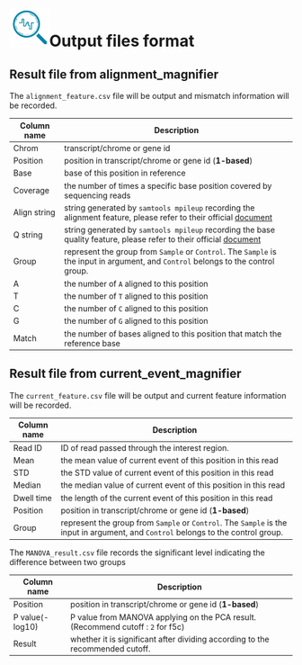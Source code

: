 # ![logo](logo_tiny.png "nanoCEM")Output files format

## Result file from alignment_magnifier

The `alignment_feature.csv` file will be output and mismatch information will be recorded.

| Column name       |Description|
|------------|------------|
| Chrom      |transcript/chrome or gene id
| Position   |position in transcript/chrome or gene id (**1-based**)
| Base       |base of this position in reference
| Coverage   |the number of times a specific base position covered by sequencing reads
| Align string |string generated by `samtools mpileup` recording the alignment feature, please refer to their official [document](https://www.htslib.org/doc/samtools-mpileup.html)
| Q string   |string generated by `samtools mpileup` recording the base quality feature, please refer to their official [document](https://www.htslib.org/doc/samtools-mpileup.html)
| Group      |represent the group from `Sample` or `Control`. The `Sample` is the input in argument, and `Control` belongs to the control group.
| A          |the number of `A` aligned to this position
| T          |the number of `T` aligned to this position
| C          |the number of `C` aligned to this position
| G          |the number of `G` aligned to this position
| Match      |the number of bases aligned to this position that match the reference base

## Result file from current_event_magnifier

The `current_feature.csv` file will be output and current feature information will be recorded.

| Column name       |Description|
|------------|------------|
| Read ID | ID of read passed through the interest region.
| Mean |the mean value of current event of this position in this read
| STD  |the STD value of current event of this position in this read
| Median |the median value of current event of this position in this read
| Dwell time |the length of the current event of this position in this read
| Position |position in transcript/chrome or gene id (**1-based**)
| Group |represent the group from `Sample` or `Control`. The `Sample` is the input in argument, and `Control` belongs to the control group.


The `MANOVA_result.csv` file records the significant level indicating the difference between two groups

| Column name       |Description|
|------------|------------|
| Position | position in transcript/chrome or gene id (**1-based**)
| P value(-log10) | P value from MANOVA applying on the PCA result. (Recommend cutoff : `2` for f5c)
| Result  | whether it is significant after dividing according to the recommended cutoff.